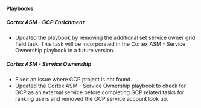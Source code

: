 
#### Playbooks

##### Cortex ASM - GCP Enrichment

- Updated the playbook by removing the additional set service owner grid field task. This task will be incorporated in the Cortex ASM - Service Ownership playbook in a future version.

##### Cortex ASM - Service Ownership

- Fixed an issue where GCP project is not found.
- Updated the Cortex ASM - Service Ownership playbook to check for GCP as an external service before completing GCP related tasks for ranking users and removed the GCP service account look up.
